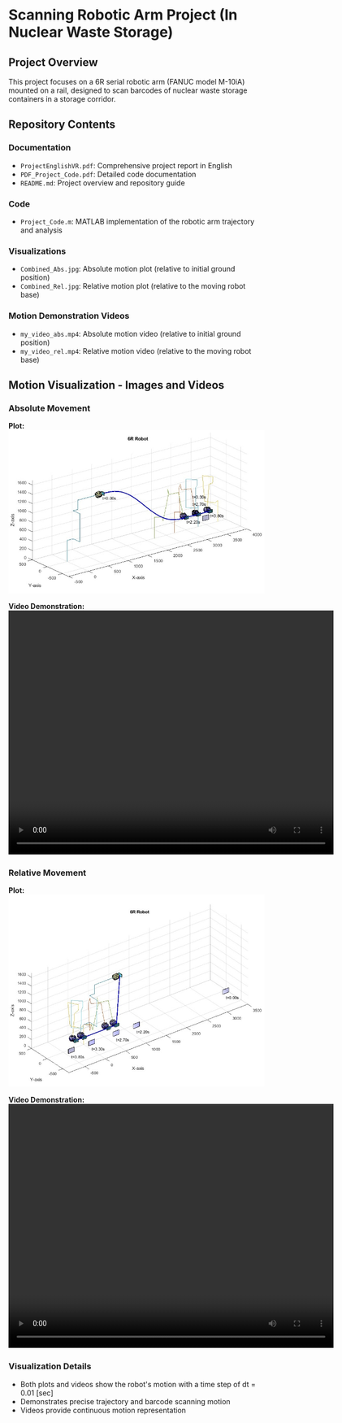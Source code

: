# Scanning Robotic Arm Project (In Nuclear Waste Storage)

## Project Overview
This project focuses on a 6R serial robotic arm (FANUC model M-10iA) mounted on a rail, designed to scan barcodes of nuclear waste storage containers in a storage corridor.

## Repository Contents

### Documentation
- `ProjectEnglishVR.pdf`: Comprehensive project report in English
- `PDF_Project_Code.pdf`: Detailed code documentation
- `README.md`: Project overview and repository guide

### Code
- `Project_Code.m`: MATLAB implementation of the robotic arm trajectory and analysis

### Visualizations
- `Combined_Abs.jpg`: Absolute motion plot (relative to initial ground position)
- `Combined_Rel.jpg`: Relative motion plot (relative to the moving robot base)

### Motion Demonstration Videos
- `my_video_abs.mp4`: Absolute motion video (relative to initial ground position)
- `my_video_rel.mp4`: Relative motion video (relative to the moving robot base)

## Motion Visualization - Images and Videos

### Absolute Movement
**Plot:**
![Combined Absolute Movement](Combined_Abs.jpg)

**Video Demonstration:**
<video width="640" height="480" controls>
  <source src="my_video_abs.mp4" type="video/mp4">
  Your browser does not support the video tag.
</video>

### Relative Movement
**Plot:**
![Combined Relative Movement](Combined_Rel.jpg)

**Video Demonstration:**
<video width="640" height="480" controls>
  <source src="my_video_rel.mp4" type="video/mp4">
  Your browser does not support the video tag.
</video>

### Visualization Details
- Both plots and videos show the robot's motion with a time step of dt = 0.01 [sec]
- Demonstrates precise trajectory and barcode scanning motion
- Videos provide continuous motion representation
